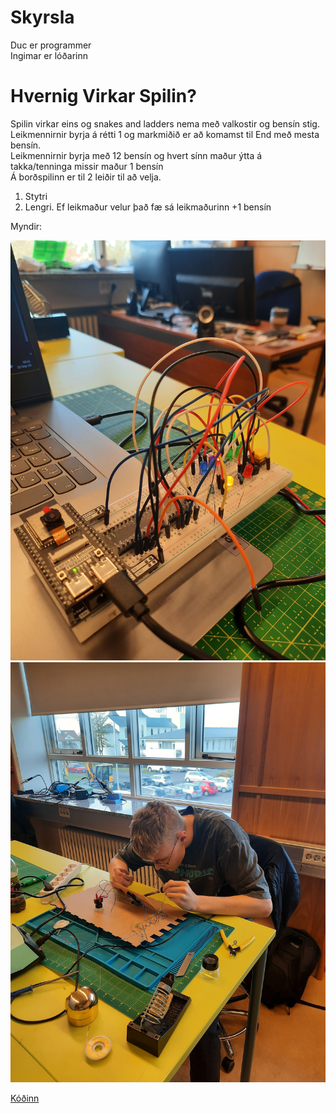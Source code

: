 # Skyrsla
Duc er programmer <br> Ingimar er lóðarinn

# Hvernig Virkar Spilin?
Spilin virkar eins og snakes and ladders nema með valkostir og bensín stig.
Leikmennirnir byrja á rétti 1 og markmiðið er að komamst til End með mesta bensín. <br>
Leikmennirnir byrja með 12 bensín og hvert sínn maður ýtta á takka/tenninga missir maður 1 bensín <br>
Á borðspilinn er til 2 leiðir til að velja.
  1. Stytri <br>
  2. Lengri. Ef leikmaður velur það fæ sá leikmaðurinn +1 bensín <br>

Myndir:

![Mynd](https://github.com/Chicken405/Skyrsla/blob/main/20230922_094110.jpg)
![Mynd](https://github.com/Chicken405/Skyrsla/blob/main/20230922_103730.jpg)























[Kóðinn](https://github.com/Chicken405/Skyrsla/blob/main/main.py)
